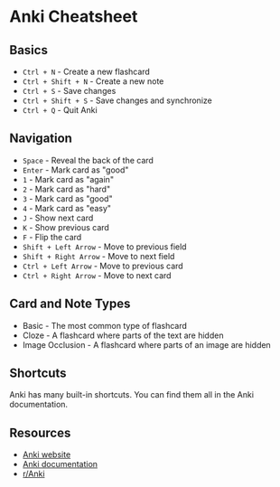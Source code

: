 # Anki Cheatsheet

## Basics

- `Ctrl + N` - Create a new flashcard
- `Ctrl + Shift + N` - Create a new note
- `Ctrl + S` - Save changes
- `Ctrl + Shift + S` - Save changes and synchronize
- `Ctrl + Q` - Quit Anki

## Navigation

- `Space` - Reveal the back of the card
- `Enter` - Mark card as "good"
- `1` - Mark card as "again"
- `2` - Mark card as "hard"
- `3` - Mark card as "good"
- `4` - Mark card as "easy"
- `J` - Show next card
- `K` - Show previous card
- `F` - Flip the card
- `Shift + Left Arrow` - Move to previous field
- `Shift + Right Arrow` - Move to next field
- `Ctrl + Left Arrow` - Move to previous card
- `Ctrl + Right Arrow` - Move to next card

## Card and Note Types

- Basic - The most common type of flashcard
- Cloze - A flashcard where parts of the text are hidden
- Image Occlusion - A flashcard where parts of an image are hidden

## Shortcuts

Anki has many built-in shortcuts. You can find them all in the Anki documentation.

## Resources

- [Anki website](https://apps.ankiweb.net/)
- [Anki documentation](https://docs.ankiweb.net/)
- [r/Anki](https://www.reddit.com/r/Anki/)

